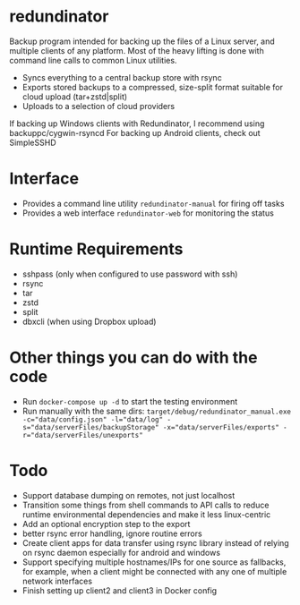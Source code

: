 # redundinator
Backup program intended for backing up the files of a Linux server, and multiple clients of any platform. Most of the heavy lifting is done with command line calls to common Linux utilities.
- Syncs everything to a central backup store with rsync
- Exports stored backups to a compressed, size-split format suitable for cloud upload (tar+zstd|split)
- Uploads to a selection of cloud providers

If backing up Windows clients with Redundinator, I recommend using backuppc/cygwin-rsyncd
For backing up Android clients, check out SimpleSSHD

# Interface
- Provides a command line utility `redundinator-manual` for firing off tasks
- Provides a web interface `redundinator-web` for monitoring the status

# Runtime Requirements
- sshpass (only when configured to use password with ssh)
- rsync
- tar
- zstd
- split
- dbxcli (when using Dropbox upload)

# Other things you can do with the code
- Run `docker-compose up -d` to start the testing environment
- Run manually with the same dirs: `target/debug/redundinator_manual.exe -c="data/config.json" -l="data/log" -s="data/serverFiles/backupStorage" -x="data/serverFiles/exports" -r="data/serverFiles/unexports"`

# Todo
- Support database dumping on remotes, not just localhost
- Transition some things from shell commands to API calls to reduce runtime environmental dependencies and make it less linux-centric
- Add an optional encryption step to the export
- better rsync error handling, ignore routine errors
- Create client apps for data transfer using rsync library instead of relying on rsync daemon especially for android and windows
- Support specifying multiple hostnames/IPs for one source as fallbacks, for example, when a client might be connected with any one of multiple network interfaces
- Finish setting up client2 and client3 in Docker config